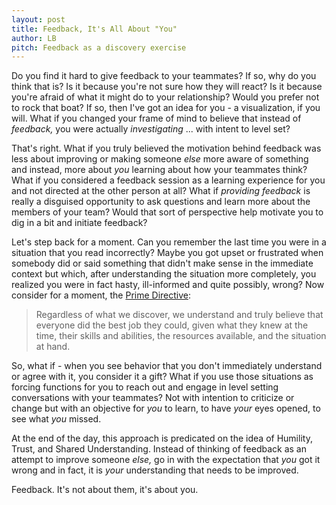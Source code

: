 ```yaml
---
layout: post
title: Feedback, It's All About "You"
author: LB
pitch: Feedback as a discovery exercise
---
```


Do you find it hard to give feedback to your teammates? If so, why do you think that is? Is it because you're not sure how they will react? Is it because you're afraid of what it might do to your relationship? Would you prefer not to rock that boat? If so, then I've got an idea for you - a visualization, if you will. What if you changed your frame of mind to believe that instead of _feedback,_ you were actually _investigating_ ... with intent to level set?

That's right. What if you truly believed the motivation behind feedback was less about improving or making someone _else_ more aware of something and instead, more about _you_ learning about how your teammates think? What if you considered a feedback session as a learning experience for you and not directed at the other person at all? What if _providing feedback_ is really a disguised opportunity to ask questions and learn more about the members of your team? Would that sort of perspective help motivate you to dig in a bit and initiate feedback?

Let's step back for a moment. Can you remember the last time you were in a situation that you read incorrectly? Maybe you got upset or frustrated when somebody did or said something that didn't make sense in the immediate context but which, after understanding the situation more completely, you realized you were in fact hasty, ill-informed and quite possibly, wrong? Now consider for a moment, the [Prime Directive](https://retrospectivewiki.org/index.php?title=The_Prime_Directive):

> Regardless of what we discover, we understand and truly believe that everyone did the best job they could, given what they knew at the time, their skills and abilities, the resources available, and the situation at hand.

So, what if - when you see behavior that you don't immediately understand or agree with it, you consider it a gift? What if you use those situations as forcing functions for you to reach out and engage in level setting conversations with your teammates? Not with intention to criticize or change but with an objective for _you_ to learn, to have _your_ eyes opened, to see what _you_ missed.

At the end of the day, this approach is predicated on the idea of Humility, Trust, and Shared Understanding. Instead of thinking of feedback as an attempt to improve someone _else,_ go in with the expectation that _you_ got it wrong and in fact, it is _your_ understanding that needs to be improved.

Feedback. It's not about them, it's about you.
